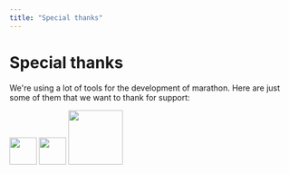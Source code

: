 ```yaml
---
title: "Special thanks"
---
```


# Special thanks

We're using a lot of tools for the development of marathon. Here are just some of them that we want to thank for support: 

<a href="https://www.bugsnag.com/"><img src="https://global-uploads.webflow.com/5c741219fd0819540590e785/5c741219fd0819856890e790_asset%2039.svg" height="48" ></img></a>
<a href="https://www.yourkit.com/"><img src="https://www.yourkit.com/images/yklogo.png " height="48" ></img></a>
<a href="https://www.jetbrains.com/"><img src="https://www.jetbrains.com/company/brand/img/jetbrains_logo.png" height="96" ></img></a>
